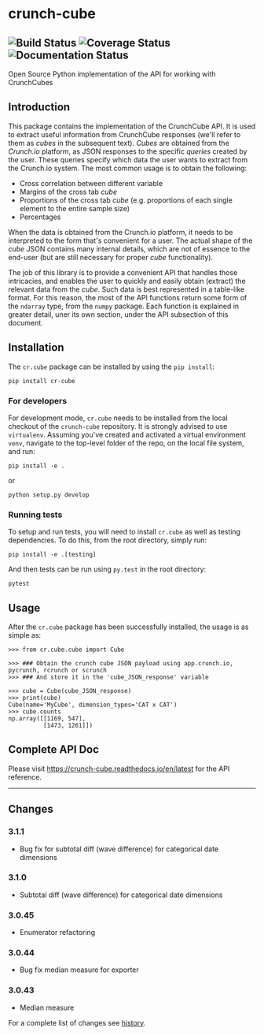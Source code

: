 # crunch-cube

![Build Status](https://github.com/Crunch-io/crunch-cube/workflows/CI/badge.svg?branch=master)
![Coverage Status](https://codecov.io/gh/Crunch-io/crunch-cube/branch/master/graph/badge.svg?token=C6auKOj8tZ)
![Documentation Status](https://readthedocs.org/projects/crunch-cube/badge/?version=latest)
---

Open Source Python implementation of the API for working with CrunchCubes

## Introduction

This package contains the implementation of the CrunchCube API. It is used to
extract useful information from CrunchCube responses (we'll refer to them as
_cubes_ in the subsequent text). _Cubes_ are obtained from the _Crunch.io_
platform, as JSON responses to the specific _queries_ created by the user.
These queries specify which data the user wants to extract from the Crunch.io
system. The most common usage is to obtain the following:

- Cross correlation between different variable
- Margins of the cross tab _cube_
- Proportions of the cross tab _cube_ (e.g. proportions of each single element to the entire sample size)
- Percentages

When the data is obtained from the Crunch.io platform, it needs to be
interpreted to the form that's convenient for a user. The actual shape of the
_cube_ JSON contains many internal details, which are not of essence to the
end-user (but are still necessary for proper _cube_ functionality).

The job of this library is to provide a convenient API that handles those
intricacies, and enables the user to quickly and easily obtain (extract) the
relevant data from the _cube_. Such data is best represented in a table-like
format. For this reason, the most of the API functions return some form of the
`ndarray` type, from the `numpy` package. Each function is explained in greater
detail, uner its own section, under the API subsection of this document.

## Installation

The `cr.cube` package can be installed by using the `pip install`:

    pip install cr-cube

### For developers

For development mode, `cr.cube` needs to be installed from the local checkout
of the `crunch-cube` repository. It is strongly advised to use `virtualenv`.
Assuming you've created and activated a virtual environment `venv`, navigate
to the top-level folder of the repo, on the local file system, and run:

    pip install -e .

or

    python setup.py develop

### Running tests

To setup and run tests, you will need to install `cr.cube` as well as testing
dependencies. To do this, from the root directory, simply run:

    pip install -e .[testing]

And then tests can be run using `py.test` in the root directory:

    pytest

## Usage

After the `cr.cube` package has been successfully installed, the usage is as
simple as:

    >>> from cr.cube.cube import Cube

    >>> ### Obtain the crunch cube JSON payload using app.crunch.io, pycrunch, rcrunch or scrunch
    >>> ### And store it in the 'cube_JSON_response' variable

    >>> cube = Cube(cube_JSON_response)
    >>> print(cube)
    Cube(name='MyCube', dimension_types='CAT x CAT')
    >>> cube.counts
    np.array([[1169, 547],
              [1473, 1261]])

## Complete API Doc

Please visit https://crunch-cube.readthedocs.io/en/latest for the API reference.

---

## Changes

### 3.1.1

- Bug fix for subtotal diff (wave difference) for categorical date dimensions

### 3.1.0

- Subtotal diff (wave difference) for categorical date dimensions

### 3.0.45

- Enumerator refactoring

### 3.0.44

- Bug fix median measure for exporter

### 3.0.43

- Median measure

For a complete list of changes see [history](https://github.com/Crunch-io/crunch-cube/blob/master/HISTORY.md).
